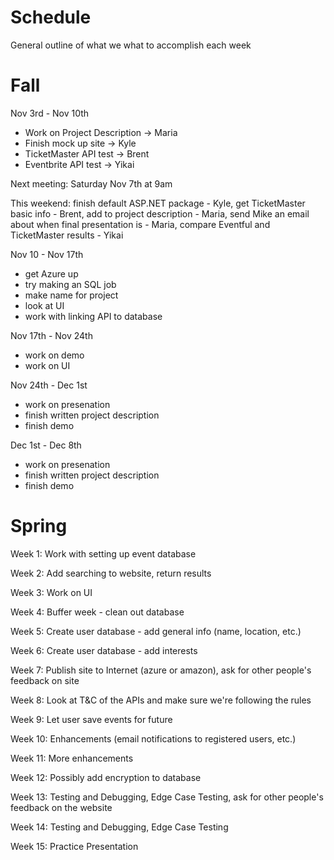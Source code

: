 # Schedule

General outline of what we what to accomplish each week

# Fall
Nov 3rd - Nov 10th
<ul>
  <li>Work on Project Description -> Maria</li>
  <li>Finish mock up site -> Kyle</li>
  <li>TicketMaster API test -> Brent</li>
  <li>Eventbrite API test -> Yikai</li>
</ul>

Next meeting: Saturday Nov 7th at 9am

This weekend: finish default ASP.NET package - Kyle, get TicketMaster basic info - Brent, add to project description - Maria, send Mike an email about when final presentation is - Maria, compare Eventful and TicketMaster results - Yikai

Nov 10 - Nov 17th
<ul>
  <li>get Azure up</li>
  <li>try making an SQL job</li>
  <li>make name for project</li>
  <li>look at UI</li>
  <li>work with linking API to database</li>
</ul>

Nov 17th - Nov 24th
<ul>
  <li>work on demo</li>
  <li>work on UI</li>
</ul>

Nov 24th - Dec 1st
<ul>
  <li> work on presenation</li>
  <li>finish written project description</li>
  <li>finish demo</li>
</ul>

Dec 1st - Dec 8th
<ul>
  <li> work on presenation</li>
  <li>finish written project description</li>
  <li>finish demo</li>
</ul>


# Spring

Week 1: Work with setting up event database

Week 2: Add searching to website, return results

Week 3: Work on UI

Week 4: Buffer week - clean out database

Week 5: Create user database - add general info (name, location, etc.)

Week 6: Create user database - add interests

Week 7: Publish site to Internet (azure or amazon), ask for other people's feedback on site

Week 8: Look at T&C of the APIs and make sure we're following the rules

Week 9: Let user save events for future

Week 10: Enhancements (email notifications to registered users, etc.)

Week 11: More enhancements

Week 12: Possibly add encryption to database

Week 13: Testing and Debugging, Edge Case Testing, ask for other people's feedback on the website

Week 14: Testing and Debugging, Edge Case Testing

Week 15: Practice Presentation
